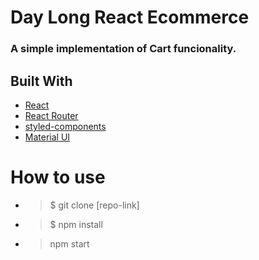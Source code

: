 # Day Long React Ecommerce

### A simple implementation of Cart funcionality.


## Built With

* [React](https://reactjs.org/)
* [React Router](https://github.com/ReactTraining/react-router)
* [styled-components](https://www.styled-components.com/)
* [Material UI](https://material-ui.com/)

# How to use
* >$ git clone [repo-link]

* > $ npm install

* > npm start


